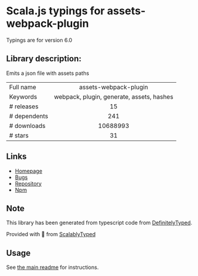 
# Scala.js typings for assets-webpack-plugin

Typings are for version 6.0

## Library description:
Emits a json file with assets paths

|                    |                 |
| ------------------ | :-------------: |
| Full name          | assets-webpack-plugin |
| Keywords           | webpack, plugin, generate, assets, hashes |
| # releases         | 15 |
| # dependents       | 241 |
| # downloads        | 10688993 |
| # stars            | 31 |

## Links
- [Homepage](https://github.com/ztoben/assets-webpack-plugin)
- [Bugs](https://github.com/ztoben/assets-webpack-plugin/issues)
- [Repository](https://github.com/ztoben/assets-webpack-plugin)
- [Npm](https://www.npmjs.com/package/assets-webpack-plugin)
    


## Note
This library has been generated from typescript code from [DefinitelyTyped](https://definitelytyped.org).

Provided with :purple_heart: from [ScalablyTyped](https://github.com/oyvindberg/ScalablyTyped)

## Usage
See [the main readme](../../readme.md) for instructions.


